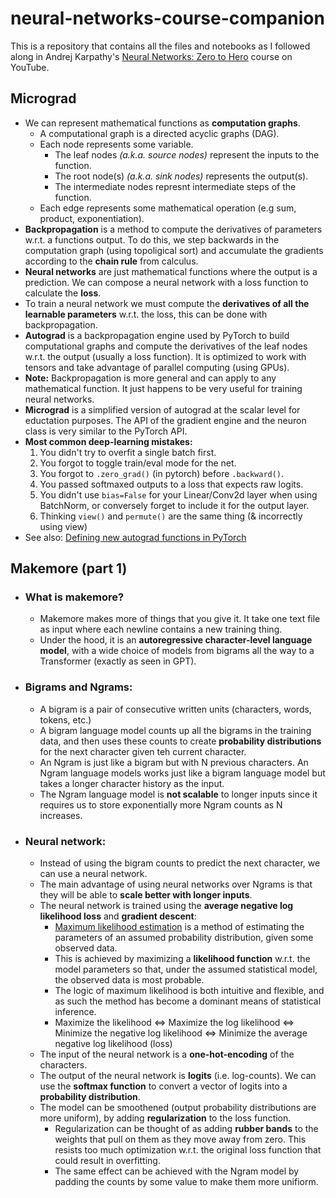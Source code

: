 # neural-networks-course-companion
This is a repository that contains all the files and notebooks as I followed along in Andrej Karpathy's [Neural Networks: Zero to Hero](https://www.youtube.com/playlist?list=PLAqhIrjkxbuWI23v9cThsA9GvCAUhRvKZ) course on YouTube.

## Micrograd
- We can represent mathematical functions as **computation graphs**. 
    - A computational graph is a directed acyclic graphs (DAG).
    - Each node represents some variable.
        - The leaf nodes *(a.k.a. source nodes)* represent the inputs to the function.
        - The root node(s) *(a.k.a. sink nodes)* represents the output(s).
        - The intermediate nodes represnt intermediate steps of the function.
    - Each edge represents some mathematical operation (e.g sum, product, exponentiation).
- **Backpropagation** is a method to compute the derivatives of parameters w.r.t. a functions output. To do this, we step backwards in the computation graph (using topoligical sort) and accumulate the gradients according to the **chain rule** from calculus.
- **Neural networks** are just mathematical functions where the output is a prediction. We can compose a neural network with a loss function to calculate the **loss**.
- To train a neural network we must compute the **derivatives of all the learnable parameters** w.r.t. the loss, this can be done with backpropagation.
- **Autograd** is a backpropagation engine used by PyTorch to build computational graphs and compute the derivatives of the leaf nodes w.r.t. the output (usually a loss function). It is optimized to work with tensors and take advantage of parallel computing (using GPUs).
- **Note:** Backpropagation is more general and can apply to any mathematical function. It just happens to be very useful for training neural networks.
- **Micrograd** is a simplified version of autograd at the scalar level for eductation purposes. The API of the gradient engine and the neuron class is very similar to the PyTorch API.
- **Most common deep-learning mistakes:**
    1. You didn't try to overfit a single batch first. 
    2. You forgot to toggle train/eval mode for the net. 
    3. You forgot to `.zero_grad()` (in pytorch) before `.backward()`. 
    4. You passed softmaxed outputs to a loss that expects raw logits.
    5. You didn't use `bias=False` for your Linear/Conv2d layer when using BatchNorm, or conversely forget to include it for the output layer.
    6. Thinking `view()` and `permute()` are the same thing (& incorrectly using view)
- See also: [Defining new autograd functions in PyTorch](https://pytorch.org/tutorials/beginner/examples_autograd/two_layer_net_custom_function.html#pytorch-defining-new-autograd-functions)

## Makemore (part 1)
- ### What is makemore?
    - Makemore makes more of things that you give it. It take one text file as input where each newline contains a new training thing.
    - Under the hood, it is an **autoregressive character-level language model**, with a wide choice of models from bigrams all the way to a Transformer (exactly as seen in GPT).
- ### Bigrams and Ngrams:
    - A bigram is a pair of consecutive written units (characters, words, tokens, etc.)
    - A bigram language model counts up all the bigrams in the training data, and then uses these counts to create **probability distributions** for the next character given teh current character.
    - An Ngram is just like a bigram but with N previous characters. An Ngram language models works just like a bigram language model but takes a longer character history as the input.
    - The Ngram language model is **not scalable** to longer inputs since it requires us to store exponentially more Ngram counts as N increases.
- ### Neural network:
    - Instead of using the bigram counts to predict the next character, we can use a neural network.
    - The main advantage of using neural networks over Ngrams is that they will be able to **scale better with longer inputs**.
    - The neural network is trained using the **average negative log likelihood loss** and **gradient descent**:
        - [Maximum likelihood estimation](https://en.wikipedia.org/wiki/Maximum_likelihood_estimation) is a method of estimating the parameters of an assumed probability distribution, given some observed data. 
        - This is achieved by maximizing a **likelihood function** w.r.t. the model parameters so that, under the assumed statistical model, the observed data is most probable.
        - The logic of maximum likelihood is both intuitive and flexible, and as such the method has become a dominant means of statistical inference.
        - Maximize the likelihood $\iff$ Maximize the log likelihood $\iff$ Minimize the negative log likelihood $\iff$ Minimize the average negative log likelihood (loss)
    - The input of the neural network is a **one-hot-encoding** of the characters.
    - The output of the neural network is **logits** (i.e. log-counts). We can use the **softmax function** to convert a vector of logits into a **probability distribution**.
    - The model can be smoothened (output probability distributions are more uniform), by adding **regularization** to the loss function.
        - Regularization can be thought of as adding **rubber bands** to the weights that pull on them as they move away from zero. This resists too much optimization w.r.t. the original loss function that could result in overfitting.
        - The same effect can be achieved with the Ngram model by padding the counts by some value to make them more unifiorm.